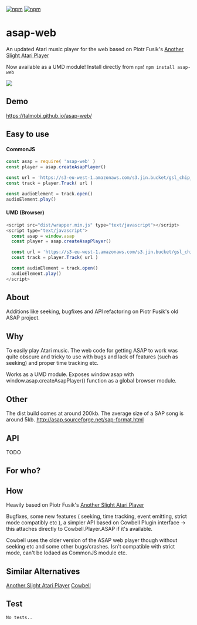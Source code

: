 [![npm](https://img.shields.io/npm/v/asap-web.svg?maxAge=3600&style=flat-square)](https://www.npmjs.com/package/asap-web)
[![npm](https://img.shields.io/npm/l/asap-web.svg?maxAge=3600&style=flat-square)](https://github.com/talmobi/asap-web/blob/master/LICENSE)

# asap-web
An updated Atari music player for the web based on Piotr Fusik's [Another Slight Atari Player](http://asap.sourceforge.net)

Now available as a UMD module! Install directly from `npm`! `npm install asap-web`

![](https://i.imgur.com/01DY6rX.png)

## Demo
https://talmobi.github.io/asap-web/

## Easy to use

#### CommonJS
```javascript
const asap = require( 'asap-web' )
const player = asap.createAsapPlayer()

const url = 'https://s3-eu-west-1.amazonaws.com/s3.jin.bucket/gsl_chip_archive/Grayscale/DrillDance.sap'
const track = player.Track( url )

const audioElement = track.open()
audioElement.play()
```

#### UMD (Browser)
```javascript
<script src="dist/wrapper.min.js" type="text/javascript"></script>
<script type="text/javascript">
  const asap = window.asap
  const player = asap.createAsapPlayer()

  const url = 'https://s3-eu-west-1.amazonaws.com/s3.jin.bucket/gsl_chip_archive/Grayscale/DrillDance.sap'
  const track = player.Track( url )

  const audioElement = track.open()
  audioElement.play()
</script>
```

## About
Additions like seeking, bugfixes and API refactoring on Piotr Fusik's old ASAP project.

## Why
To easily play Atari music. The web code for getting ASAP to work was quite obscure and tricky to use with bugs and lack of features (such as seeking) and
proper time tracking etc.

Works as a UMD module. Exposes window.asap with window.asap.createAsapPlayer() function as a global browser module.

## Other
The dist build comes at around 200kb. The average size of a SAP song is around 5kb.
http://asap.sourceforge.net/sap-format.html

## API
TODO

## For who?

## How
Heavily based on Piotr Fusik's [Another Slight Atari Player](http://asap.sourceforge.net)

Bugfixes, some new features ( seeking, time tracking, event emitting, strict mode compatibly etc ), a simpler API based on Cowbell Plugin interface -> this attaches directly to Cowbell.Player.ASAP if it's available.

Cowbell uses the older version of the ASAP web player though without seeking etc and some other bugs/crashes. Isn't compatible with strict mode, can't be lodaed as CommonJS module etc.

## Similar Alternatives
[Another Slight Atari Player](http://asap.sourceforge.net)
[Cowbell](https://github.com/demozoo/cowbell)

## Test
```
No tests..
```
